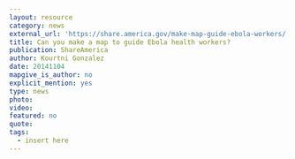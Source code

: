 ```yaml
---
layout: resource
category: news
external_url: 'https://share.america.gov/make-map-guide-ebola-workers/'
title: Can you make a map to guide Ebola health workers?
publication: ShareAmerica
author: Kourtni Gonzalez
date: 20141104
mapgive_is_author: no
explicit_mention: yes
type: news
photo:
video:
featured: no
quote:
tags:
  - insert here
---
```

